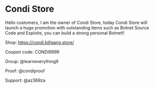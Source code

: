 # Condi Store
Hello customers, I am the owner of Condi Store, today Condi Store will launch a huge promotion with outstanding items such as Botnet Source Code and Exploits, you can build a strong personal Botnet!!

Shop: https://condi.billgang.store/

Coupon code: CONDI9999

Group: @learneverything9

Proof: @condiproof

Support: @az369za


